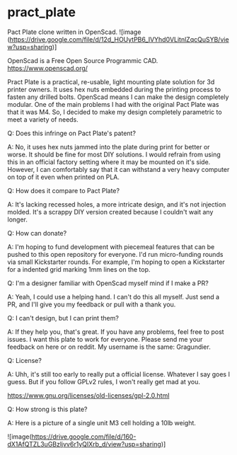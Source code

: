 # pract_plate
Pact Plate clone written in OpenScad.
![image (https://drive.google.com/file/d/12d_HOUytPB6_IVYhd0VLitnlZqcQuSYB/view?usp=sharing)]


OpenScad is a Free Open Source Programmic CAD.
https://www.openscad.org/


Pract Plate is a practical, re-usable, light mounting plate solution for 3d printer owners.  It uses hex nuts embedded during the printing process to fasten any drilled bolts.  OpenScad means I can make the design completely modular.  One of the main problems I had with the original Pact Plate was that it was M4.  So, I decided to make my design completely parametric to meet a variety of needs.  

Q: Does this infringe on Pact Plate's patent? 

A: No, it uses hex nuts jammed into the plate during print for better or worse.  It should be fine for most DIY solutions.  I would refrain from using this in an official factory setting where it may be mounted on it's side.  However, I can comfortably say that it can withstand a very heavy computer on top of it even when printed on PLA.  


Q: How does it compare to Pact Plate?

A: It's lacking recessed holes, a more intricate design, and it's not injection molded.  It's a scrappy DIY version created because I couldn't wait any longer.  


Q: How can donate?  

A: I'm hoping to fund development with piecemeal features that can be pushed to this open repository for everyone.  I'd run micro-funding rounds via small Kickstarter rounds.  For example, I'm hoping to open a Kickstarter for a indented grid marking 1mm lines on the top.   

Q: I'm a designer familiar with OpenScad myself mind if I make a PR?

A: Yeah, I could use a helping hand.  I can't do this all myself.  Just send a PR, and I'll give you my feedback or pull with a thank you.  


Q: I can't design, but I can print them?

A: If they help you, that's great.  If you have any problems, feel free to post issues.  I want this plate to work for everyone.  Please send me your feedback on here or on reddit.  My username is the same: Gragundier.  


Q: License?

A: Uhh, it's still too early to really put a official license.  Whatever I say goes I guess. But if you follow GPLv2 rules, I won't really get mad at you.  

https://www.gnu.org/licenses/old-licenses/gpl-2.0.html

Q: How strong is this plate?

A: Here is a picture of a single unit M3 cell holding a 10lb weight.

![image(https://drive.google.com/file/d/160-dX1AfQTZL3uGBzljvv6r1yQIXrb_d/view?usp=sharing)]
